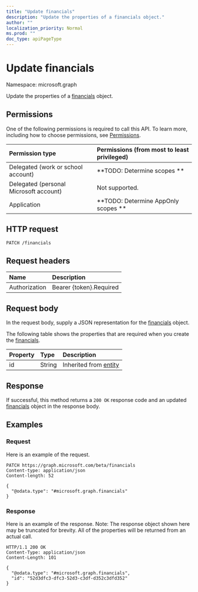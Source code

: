 ```yaml
---
title: "Update financials"
description: "Update the properties of a financials object."
author: ""
localization_priority: Normal
ms.prod: ""
doc_type: apiPageType
---
```


# Update financials

Namespace: microsoft.graph

Update the properties of a [financials](../resources/financials.md) object.

## Permissions
One of the following permissions is required to call this API. To learn more, including how to choose permissions, see [Permissions](/concepts/permissions-reference.md).

|Permission type|Permissions (from most to least privileged)|
|:---|:---|
|Delegated (work or school account)|**TODO: Determine scopes **|
|Delegated (personal Microsoft account)|Not supported.|
|Application|**TODO: Determine AppOnly scopes **|

## HTTP request
<!-- {
  "blockType": "ignored"
}
-->
``` http
PATCH /financials
```

## Request headers
|Name|Description|
|:---|:---|
|Authorization|Bearer {token}.Required|

## Request body
In the request body, supply a JSON representation for the [financials](../resources/financials.md) object.

The following table shows the properties that are required when you create the [financials](../resources/financials.md).

|Property|Type|Description|
|:---|:---|:---|
|id|String| Inherited from [entity](../resources/entity.md)|



## Response
If successful, this method returns a `200 OK` response code and an updated [financials](../resources/financials.md) object in the response body.

## Examples

### Request
Here is an example of the request.
<!-- {
  "blockType": "request",
  "name": "update_financials"
}
-->
``` http
PATCH https://graph.microsoft.com/beta/financials
Content-type: application/json
Content-length: 52

{
  "@odata.type": "#microsoft.graph.financials"
}
```

### Response
Here is an example of the response. Note: The response object shown here may be truncated for brevity. All of the properties will be returned from an actual call.
<!-- {
  "blockType": "response",
  "truncated": true
}
-->
``` http
HTTP/1.1 200 OK
Content-Type: application/json
Content-Length: 101

{
  "@odata.type": "#microsoft.graph.financials",
  "id": "52d3dfc3-dfc3-52d3-c3df-d352c3dfd352"
}
```


